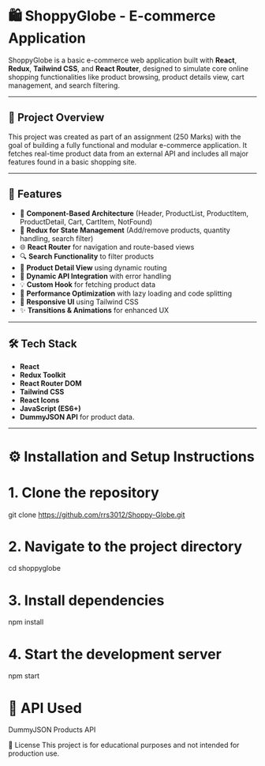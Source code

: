 # 🛍️ ShoppyGlobe - E-commerce Application

ShoppyGlobe is a basic e-commerce web application built with **React**, **Redux**, **Tailwind CSS**, and **React Router**, designed to simulate core online shopping functionalities like product browsing, product details view, cart management, and search filtering.

---

## 📌 Project Overview

This project was created as part of an assignment (250 Marks) with the goal of building a fully functional and modular e-commerce application. It fetches real-time product data from an external API and includes all major features found in a basic shopping site.

---

## 🚀 Features

- 🧩 **Component-Based Architecture** (Header, ProductList, ProductItem, ProductDetail, Cart, CartItem, NotFound)
- 🔁 **Redux for State Management** (Add/remove products, quantity handling, search filter)
- 🌐 **React Router** for navigation and route-based views
- 🔍 **Search Functionality** to filter products
- 🎯 **Product Detail View** using dynamic routing
- 🔄 **Dynamic API Integration** with error handling
- 💡 **Custom Hook** for fetching product data
- 🧠 **Performance Optimization** with lazy loading and code splitting
- 📱 **Responsive UI** using Tailwind CSS
- ✨ **Transitions & Animations** for enhanced UX

---

## 🛠️ Tech Stack

- **React**
- **Redux Toolkit**
- **React Router DOM**
- **Tailwind CSS**
- **React Icons**
- **JavaScript (ES6+)**
- **DummyJSON API** for product data.

---

# ⚙️ Installation and Setup Instructions

# 1. Clone the repository
git clone https://github.com/rrs3012/Shoppy-Globe.git

# 2. Navigate to the project directory
cd shoppyglobe

# 3. Install dependencies
npm install

# 4. Start the development server
npm start



# 🔗 API Used
DummyJSON Products API


📄 License
This project is for educational purposes and not intended for production use.
